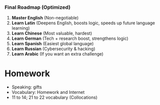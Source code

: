 ### **Final Roadmap (Optimized)**

1. **Master English** (Non-negotiable)
2. **Learn Latin** (Deepens English, boosts logic, speeds up future language learning)
3. **Learn Chinese** (Most valuable, hardest)
4. **Learn German** (Tech + research boost, strengthens logic)
5. **Learn Spanish** (Easiest global language)
6. **Learn Russian** (Cybersecurity & hacking)
7. **Learn Arabic** (If you want an extra challenge)
# Homework
- Speaking: gifts
- Vocabulary: Homework and Internet
- 11 to 14; 21 to 22 vocabulary (Collocations)